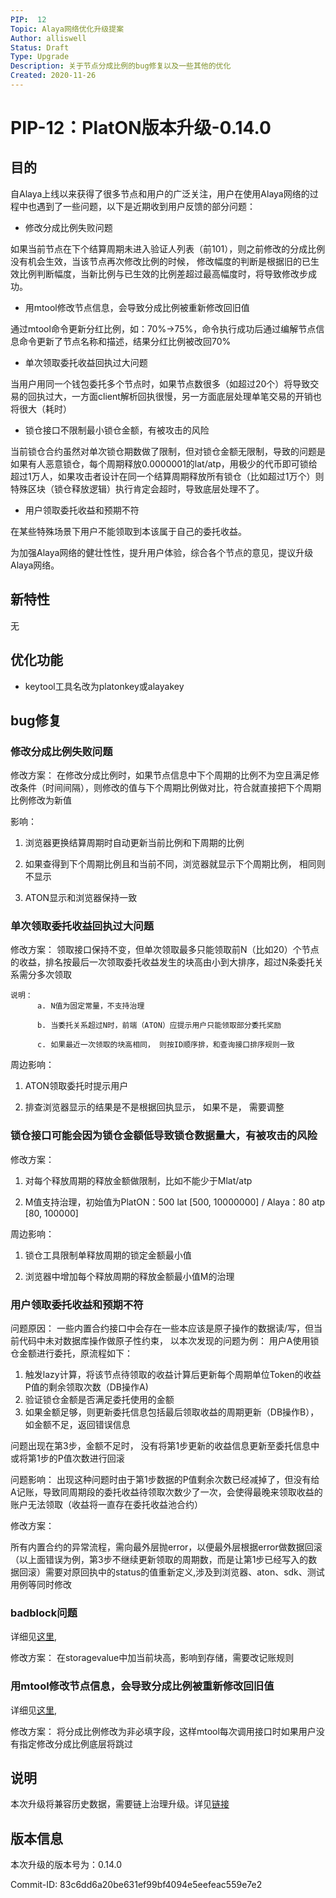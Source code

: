 ```yaml
---
PIP:  12
Topic: Alaya网络优化升级提案
Author: alliswell
Status: Draft 
Type: Upgrade
Description: 关于节点分成比例的bug修复以及一些其他的优化
Created: 2020-11-26
---
```


# PIP-12：PlatON版本升级-0.14.0

## 目的

   自Alaya上线以来获得了很多节点和用户的广泛关注，用户在使用Alaya网络的过程中也遇到了一些问题，以下是近期收到用户反馈的部分问题：

- 修改分成比例失败问题

如果当前节点在下个结算周期未进入验证人列表（前101），则之前修改的分成比例没有机会生效，当该节点再次修改比例的时候，
修改幅度的判断是根据旧的已生效比例判断幅度，当新比例与已生效的比例差超过最高幅度时，将导致修改步成功。

- 用mtool修改节点信息，会导致分成比例被重新修改回旧值

通过mtool命令更新分红比例，如：70%->75%，命令执行成功后通过编解节点信息命令更新了节点名称和描述，结果分红比例被改回70%

- 单次领取委托收益回执过大问题

当用户用同一个钱包委托多个节点时，如果节点数很多（如超过20个）将导致交易的回执过大，一方面client解析回执很慢，另一方面底层处理单笔交易的开销也将很大（耗时）

- 锁仓接口不限制最小锁仓金额，有被攻击的风险

当前锁仓合约虽然对单次锁仓期数做了限制，但对锁仓金额无限制，导致的问题是如果有人恶意锁仓，每个周期释放0.0000001的lat/atp，用极少的代币即可锁给超过1万人，如果攻击者设计在同一个结算周期释放所有锁仓（比如超过1万个）则特殊区块（锁仓释放逻辑）执行肯定会超时，导致底层处理不了。

- 用户领取委托收益和预期不符

在某些特殊场景下用户不能领取到本该属于自己的委托收益。

为加强Alaya网络的健壮性性，提升用户体验，综合各个节点的意见，提议升级Alaya网络。

## 新特性

无

## 优化功能

- keytool工具名改为platonkey或alayakey

## bug修复

### 修改分成比例失败问题

修改方案：
在修改分成比例时，如果节点信息中下个周期的比例不为空且满足修改条件（时间间隔），则修改的值与下个周期比例做对比，符合就直接把下个周期比例修改为新值

影响：

1. 浏览器更换结算周期时自动更新当前比例和下周期的比例

2. 如果查得到下个周期比例且和当前不同，浏览器就显示下个周期比例， 相同则不显示

3. ATON显示和浏览器保持一致

### 单次领取委托收益回执过大问题

修改方案：
领取接口保持不变，但单次领取最多只能领取前N（比如20）个节点的收益，排名按最后一次领取委托收益发生的块高由小到大排序，超过N条委托关系需分多次领取

```
说明：
      a. N值为固定常量，不支持治理

	  b. 当委托关系超过N时，前端（ATON）应提示用户只能领取部分委托奖励

      c. 如果最近一次领取的块高相同， 则按ID顺序排，和查询接口排序规则一致
```

周边影响：

1. ATON领取委托时提示用户

2. 排查浏览器显示的结果是不是根据回执显示， 如果不是， 需要调整


### 锁仓接口可能会因为锁仓金额低导致锁仓数据量大，有被攻击的风险

修改方案：

1. 对每个释放周期的释放金额做限制，比如不能少于Mlat/atp

2. M值支持治理，初始值为PlatON：500 lat [500, 10000000] / Alaya：80 atp [80, 100000] 

周边影响：

1. 锁仓工具限制单释放周期的锁定金额最小值

2. 浏览器中增加每个释放周期的释放金额最小值M的治理

### 用户领取委托收益和预期不符

问题原因：
一些内置合约接口中会存在一些本应该是原子操作的数据读/写，但当前代码中未对数据库操作做原子性约束， 以本次发现的问题为例：
用户A使用锁仓金额进行委托，原流程如下：
1. 触发lazy计算，将该节点待领取的收益计算后更新每个周期单位Token的收益P值的剩余领取次数（DB操作A)
2. 验证锁仓金额是否满足委托使用的金额
3. 如果金额足够，则更新委托信息包括最后领取收益的周期更新（DB操作B），如金额不足，返回错误信息

问题出现在第3步，金额不足时， 没有将第1步更新的收益信息更新至委托信息中或将第1步的P值次数进行回滚

问题影响：
出现这种问题时由于第1步数据的P值剩余次数已经减掉了，但没有给A记账，导致同周期段的委托收益待领取次数少了一次，会使得最晚来领取收益的账户无法领取（收益将一直存在委托收益池合约）

修改方案：

所有内置合约的异常流程，需向最外层抛error，以便最外层根据error做数据回滚（以上面错误为例，第3步不继续更新领取的周期数，而是让第1步已经写入的数据回滚）需要对原回执中的status的值重新定义,涉及到浏览器、aton、sdk、测试用例等同时修改

### badblock问题

详细见[这里](https://github.com/PlatONnetwork/PlatON-Go/issues/1525), 

修改方案：
在storagevalue中加当前块高，影响到存储，需要改记账规则

### 用mtool修改节点信息，会导致分成比例被重新修改回旧值

详细见[这里](https://github.com/PlatONnetwork/PlatON-Go/issues/1602), 

修改方案：
将分成比例修改为非必填字段，这样mtool每次调用接口时如果用户没有指定修改分成比例底层将跳过

## 说明

本次升级将兼容历史数据，需要链上治理升级。详见[链接](https://forum.latticex.foundation/t/topic/4024)

## 版本信息

本次升级的版本号为：0.14.0

Commit-ID: 83c6dd6a20be631ef99bf4094e5eefeac559e7e2

